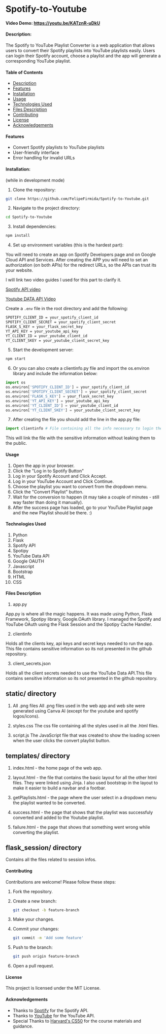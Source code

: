 # Spotify-to-Youtube
#### Video Demo: https://youtu.be/KATznR-uDkU
#### Description:

The Spotify to YouTube Playlist Converter is a web application that allows users to convert their Spotify playlists into YouTube playlists easily. Users can login their Spotify account, choose a playlist and the app will generate a corresponding YouTube playlist.

#### Table of Contents
- [Description](#description)
- [Features](#features)
- [Installation](#installation)
- [Usage](#usage)
- [Technologies Used](#technologies-used)
- [Files Description](#files-description)
- [Contributing](#contributing)
- [License](#license)
- [Acknowledgements](#acknowledgements)

#### Features

- Convert Spotify playlists to YouTube playlists
- User-friendly interface
- Error handling for invalid URLs

#### Installation:
(while in development mode)
1. Clone the repository:
```bash
git clone https://github.com/FelipeFirmida/Spotify-to-Youtube.git
```
2. Navigate to the project directory:
```bash
cd Spotify-to-Youtube
```
3. Install dependencies:
```bash
npm install
```
4. Set up environment variables (this is the hardest part):

You will need to create an app on Spotify Developers page and on Google Cloud API and Services. After creating the APP you will need to set an authorization (on both APIs) for the redirect URLs, so the APIs can trust its your website.

I will link two video guides I used for this part to clarify it.

[Spotify API video](https://www.youtube.com/watch?v=WAmEZBEeNmg)

[Youtube DATA API Video](https://www.youtube.com/watch?v=QY8dhl1EQfI&t=36s)

Create a `.env` file in the root directory and add the following:
```bash
SPOTIFY_CLIENT_ID = your_spotify_client_id
SPOTIFY_CLIENT_SECRET = your_spotify_client_secret
FLASK_S_KEY = your_flask_secret_key
YT_API_KEY = your_youtube_api_key
YT_CLIENT_ID = your_youtube_client_id
YT_CLIENT_SKEY = your_youtube_client_secret_key
```
5. Start the development server:
```bash
npm start
```

6. Or you can also create a clientinfo.py file and import the os.environ library and include the information below:

```python
import os
os.environ['SPOTIFY_CLIENT_ID'] = your_spotify_client_id
os.environ['SPOTIFY_CLIENT_SECRET'] = your_spotify_client_secret
os.environ['FLASK_S_KEY'] = your_flask_secret_key
os.environ['YT_API_KEY'] = your_youtube_api_key
os.environ['YT_CLIENT_ID'] = your_youtube_client_id
os.environ['YT_CLIENT_SKEY'] = your_youtube_client_secret_key
```

7. After creating the file you should add the line in the app.py file:
```python
import clientinfo # File containing all the info necessary to login the web APP to the Spotify and youtube APIs
```

This will link the file with the sensitive information without leaking them to the public.


#### Usage
1. Open the app in your browser.
2. Click the "Log in to Spotify Button"
3. Log in your Spotify Account and Click Accept.
4. Log in your YouTube Account and Click Continue.
5. Choose the playlist you want to convert from the dropdown menu.
6. Click the "Convert Playlist" button.
7. Wait for the conversion to happen (it may take a couple of minutes - still way faster than doing it manually).
8. After the success page has loaded, go to your YouTube Playlist page and the new Playlist should be there. :)

#### Technologies Used
1. Python
2. Flask
3. Spotify API
4. Spotipy
5. YouTube Data API
6. Google OAUTH 
7. Javascript
8. Bootstrap
9. HTML
10. CSS

#### Files Description

1. app.py

App.py is where all the magic happens. It was made using Python, Flask Framework, Spotipy library, Google.OAuth library. 
I managed the Spotify and YouTube OAuth using the Flask Session and the Spotipy Cache Handler.

2. clientinfo

Holds all the clients key, api keys and secret keys needed to run the app. This file contains sensitive information so its not presented in the github repository.

3. client_secrets.json

Holds all the client secrets needed to use the YouTube Data API.This file contains sensitive information so its not presented in the github repository.

## static/ directory

1. All .png files
All .png files used in the web app and web site were generated using Canva AI (except for the youtube and spotify logos/icons).

2. styles.css
The css file containing all the styles used in all the .html files.

3. script.js
The JavaScript file that was created to show the loading screen when the user clicks the convert playlist button.

## templates/ directory

1. index.html - the home page of the web app.

2. layout.html - the file that contains the basic layout for all the other html files. They were linked using Jinja. I also used bootstrap in the layout to make it easier to build a navbar and a footbar.

3. getPlaylists.html - the page where the user select in a dropdown menu the playlist wanted to be converted.

4. success.html - the page that shows that the playlist was successfuly converted and added to the Youtube playlist.

5. failure.html - the page that shows that something went wrong while converting the playlist.

## flask_session/ directory

Contains all the files related to session infos.


#### Contributing
Contributions are welcome! Please follow these steps:
1. Fork the repository.

2. Create a new branch:
    ```bash
    git checkout -b feature-branch
    ```
3. Make your changes.

4. Commit your changes:
    ```bash
    git commit -m 'Add some feature'
    ```
5. Push to the branch:
    ```bash
    git push origin feature-branch
    ```
6. Open a pull request.

#### License
This project is licensed under the MIT License.

#### Acknowledgements
- Thanks to [Spotify](https://www.spotify.com/br-en/premium/) for the Spotify API.
- Thanks to [YouTube](https://www.youtube.com/) for the YouTube API.
- Special Thanks to [Harvard's CS50](https://cs50.harvard.edu/) for the course materials and guidance.